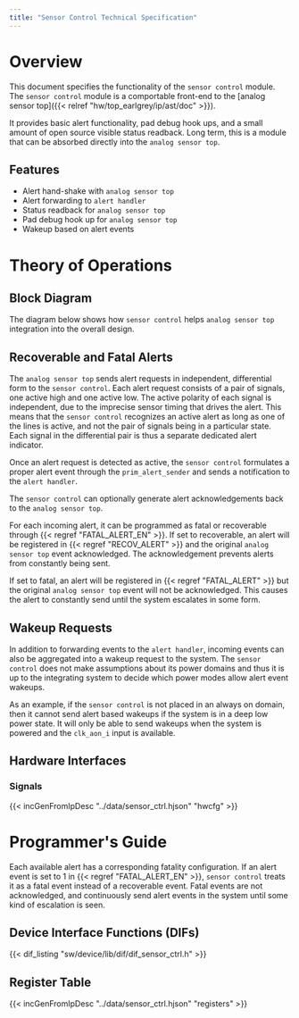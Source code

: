 ```yaml
---
title: "Sensor Control Technical Specification"
---
```


# Overview

This document specifies the functionality of the `sensor control` module.
The `sensor control` module is a comportable front-end to the [analog sensor top]({{< relref "hw/top_earlgrey/ip/ast/doc" >}}).

It provides basic alert functionality, pad debug hook ups, and a small amount of open source visible status readback.
Long term, this is a module that can be absorbed directly into the `analog sensor top`.

## Features

- Alert hand-shake with `analog sensor top`
- Alert forwarding to `alert handler`
- Status readback for `analog sensor top`
- Pad debug hook up for `analog sensor top`
- Wakeup based on alert events

# Theory of Operations

## Block Diagram

The diagram below shows how `sensor control` helps `analog sensor top` integration into the overall design.

## Recoverable and Fatal Alerts

The `analog sensor top` sends alert requests in independent, differential form to the `sensor control`.
Each alert request consists of a pair of signals, one active high and one active low.
The active polarity of each signal is independent, due to the imprecise sensor timing that drives the alert.
This means that the `sensor control` recognizes an active alert as long as one of the lines is active, and not the pair of signals being in a particular state.
Each signal in the differential pair is thus a separate dedicated alert indicator.

Once an alert request is detected as active, the `sensor control` formulates a proper alert event through the `prim_alert_sender` and sends a notification to the `alert handler`.

The `sensor control` can optionally generate alert acknowledgements back to the `analog sensor top`.

For each incoming alert, it can be programmed as fatal or recoverable through {{< regref "FATAL_ALERT_EN" >}}.
If set to recoverable, an alert will be registered in {{< regref "RECOV_ALERT" >}} and the original `analog sensor top` event acknowledged.
The acknowledgement prevents alerts from constantly being sent.

If set to fatal, an alert will be registered in {{< regref "FATAL_ALERT" >}} but the original `analog sensor top` event will not be acknowledged.
This causes the alert to constantly send until the system escalates in some form.

## Wakeup Requests

In addition to forwarding events to the `alert handler`, incoming events can also be aggregated into a wakeup request to the system.
The `sensor control` does not make assumptions about its power domains and thus it is up to the integrating system to decide which power modes allow alert event wakeups.

As an example, if the `sensor control` is not placed in an always on domain, then it cannot send alert based wakeups if the system is in a deep low power state.
It will only be able to send wakeups when the system is powered and the `clk_aon_i` input is available.

## Hardware Interfaces

### Signals

{{< incGenFromIpDesc "../data/sensor_ctrl.hjson" "hwcfg" >}}

# Programmer's Guide

Each available alert has a corresponding fatality configuration.
If an alert event is set to 1 in {{< regref "FATAL_ALERT_EN" >}}, `sensor control` treats it as a fatal event instead of a recoverable event.
Fatal events are not acknowledged, and continuously send alert events in the system until some kind of escalation is seen.

## Device Interface Functions (DIFs)

{{< dif_listing "sw/device/lib/dif/dif_sensor_ctrl.h" >}}

## Register Table

{{< incGenFromIpDesc "../data/sensor_ctrl.hjson" "registers" >}}

